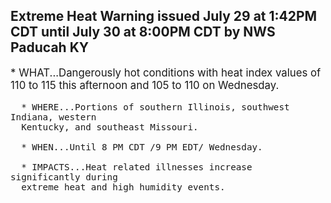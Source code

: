 <p>
   <h2>Extreme Heat Warning issued July 29 at 1:42PM CDT until July 30 at 8:00PM CDT by NWS Paducah KY</h2>
   <div style="font-size:120%">* WHAT...Dangerously hot conditions with heat index values of 110 to
      115 this afternoon and 105 to 110 on Wednesday.
      
      * WHERE...Portions of southern Illinois, southwest Indiana, western
      Kentucky, and southeast Missouri.
      
      * WHEN...Until 8 PM CDT /9 PM EDT/ Wednesday.
      
      * IMPACTS...Heat related illnesses increase significantly during
      extreme heat and high humidity events.
   </div>
</p>